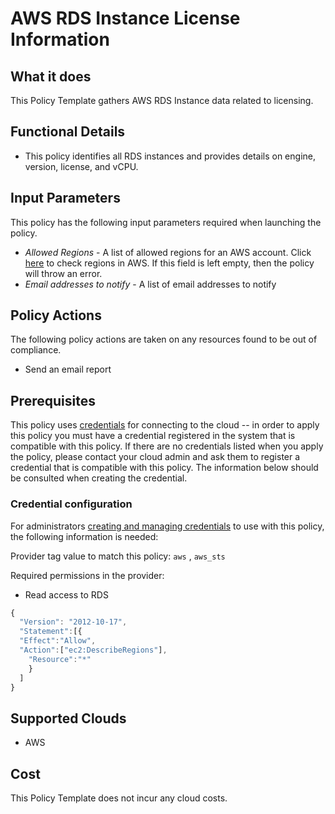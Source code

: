 # AWS RDS Instance License Information

## What it does

This Policy Template gathers AWS RDS Instance data related to licensing.

## Functional Details

- This policy identifies all RDS instances and provides details on engine, version, license, and vCPU.

## Input Parameters

This policy has the following input parameters required when launching the policy.

- *Allowed Regions* - A list of allowed regions for an AWS account. Click [here](https://docs.aws.amazon.com/AWSEC2/latest/UserGuide/using-regions-availability-zones.html#concepts-regions) to check regions in AWS. If this field is left empty, then the policy will throw an error.
- *Email addresses to notify* - A list of email addresses to notify

## Policy Actions

The following policy actions are taken on any resources found to be out of compliance.

- Send an email report

## Prerequisites

This policy uses [credentials](https://docs.rightscale.com/policies/users/guides/credential_management.html) for connecting to the cloud -- in order to apply this policy you must have a credential registered in the system that is compatible with this policy. If there are no credentials listed when you apply the policy, please contact your cloud admin and ask them to register a credential that is compatible with this policy. The information below should be consulted when creating the credential.

### Credential configuration

For administrators [creating and managing credentials](https://docs.rightscale.com/policies/users/guides/credential_management.html) to use with this policy, the following information is needed:

Provider tag value to match this policy: `aws` , `aws_sts`

Required permissions in the provider:

- Read access to RDS

```javascript
{
  "Version": "2012-10-17",
  "Statement":[{
  "Effect":"Allow",
  "Action":["ec2:DescribeRegions"],
    "Resource":"*"
    }
  ]
}
```

## Supported Clouds

- AWS

## Cost

This Policy Template does not incur any cloud costs.
